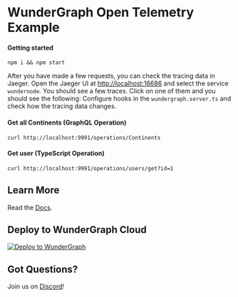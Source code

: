 # WunderGraph Open Telemetry Example

#### Getting started

```shell
npm i && npm start
```

After you have made a few requests, you can check the tracing data in Jaeger. Open the Jaeger UI at [http://localhost:16686](http://localhost:16686) and select the service `wundernode`. You should see a few traces. Click on one of them and you should see the following:
Configure hooks in the `wundergraph.server.ts` and check how the tracing data changes.

#### Get all Continents (GraphQL Operation)

```shell
curl http://localhost:9991/operations/Continents
```

#### Get user (TypeScript Operation)

```shell
curl http://localhost:9991/operations/users/get?id=1
```

## Learn More

Read the [Docs](https://wundergraph.com/docs).

## Deploy to WunderGraph Cloud

[![Deploy to WunderGraph](https://wundergraph.com/button)](https://cloud.wundergraph.com/new/clone?templateName=open-telemetry)

## Got Questions?

Join us on [Discord](https://wundergraph.com/discord)!
